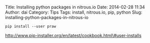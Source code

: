 Title: Installing python packages in nitrous.io
Date: 2014-02-28 11:34
Author: dai
Category: Tips
Tags: install, nitrous.io, pip, python
Slug: installing-python-packages-in-nitrous-io

`pip install --user praw`

http://www.pip-installer.org/en/latest/cookbook.html\#user-installs
